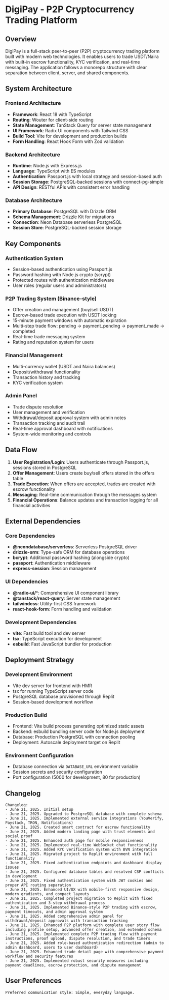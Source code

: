 # DigiPay - P2P Cryptocurrency Trading Platform

## Overview

DigiPay is a full-stack peer-to-peer (P2P) cryptocurrency trading platform built with modern web technologies. It enables users to trade USDT/Naira with built-in escrow functionality, KYC verification, and real-time messaging. The application follows a monorepo structure with clear separation between client, server, and shared components.

## System Architecture

### Frontend Architecture
- **Framework**: React 18 with TypeScript
- **Routing**: Wouter for client-side routing
- **State Management**: TanStack Query for server state management
- **UI Framework**: Radix UI components with Tailwind CSS
- **Build Tool**: Vite for development and production builds
- **Form Handling**: React Hook Form with Zod validation

### Backend Architecture
- **Runtime**: Node.js with Express.js
- **Language**: TypeScript with ES modules
- **Authentication**: Passport.js with local strategy and session-based auth
- **Session Storage**: PostgreSQL-backed sessions with connect-pg-simple
- **API Design**: RESTful APIs with consistent error handling

### Database Architecture
- **Primary Database**: PostgreSQL with Drizzle ORM
- **Schema Management**: Drizzle Kit for migrations
- **Connection**: Neon Database serverless PostgreSQL
- **Session Store**: PostgreSQL-backed session storage

## Key Components

### Authentication System
- Session-based authentication using Passport.js
- Password hashing with Node.js crypto (scrypt)
- Protected routes with authentication middleware
- User roles (regular users and administrators)

### P2P Trading System (Binance-style)
- Offer creation and management (buy/sell USDT)
- Escrow-based trade execution with USDT locking
- 15-minute payment windows with automatic expiration
- Multi-step trade flow: pending → payment_pending → payment_made → completed
- Real-time trade messaging system
- Rating and reputation system for users

### Financial Management
- Multi-currency wallet (USDT and Naira balances)
- Deposit/withdrawal functionality
- Transaction history and tracking
- KYC verification system

### Admin Panel
- Trade dispute resolution
- User management and verification
- Withdrawal/deposit approval system with admin notes
- Transaction tracking and audit trail
- Real-time approval dashboard with notifications
- System-wide monitoring and controls

## Data Flow

1. **User Registration/Login**: Users authenticate through Passport.js, sessions stored in PostgreSQL
2. **Offer Management**: Users create buy/sell offers stored in the offers table
3. **Trade Execution**: When offers are accepted, trades are created with escrow functionality
4. **Messaging**: Real-time communication through the messages system
5. **Financial Operations**: Balance updates and transaction logging for all financial activities

## External Dependencies

### Core Dependencies
- **@neondatabase/serverless**: Serverless PostgreSQL driver
- **drizzle-orm**: Type-safe ORM for database operations
- **bcrypt**: Additional password hashing (alongside crypto)
- **passport**: Authentication middleware
- **express-session**: Session management

### UI Dependencies
- **@radix-ui/***: Comprehensive UI component library
- **@tanstack/react-query**: Server state management
- **tailwindcss**: Utility-first CSS framework
- **react-hook-form**: Form handling and validation

### Development Dependencies
- **vite**: Fast build tool and dev server
- **tsx**: TypeScript execution for development
- **esbuild**: Fast JavaScript bundler for production

## Deployment Strategy

### Development Environment
- Vite dev server for frontend with HMR
- tsx for running TypeScript server code
- PostgreSQL database provisioned through Replit
- Session-based development workflow

### Production Build
- Frontend: Vite build process generating optimized static assets
- Backend: esbuild bundling server code for Node.js deployment
- Database: Production PostgreSQL with connection pooling
- Deployment: Autoscale deployment target on Replit

### Environment Configuration
- Database connection via `DATABASE_URL` environment variable
- Session secrets and security configuration
- Port configuration (5000 for development, 80 for production)

## Changelog

```
Changelog:
- June 21, 2025. Initial setup
- June 21, 2025. Upgraded to PostgreSQL database with complete schema
- June 21, 2025. Implemented external service integrations (YouVerify, Paystack, TRON, Notifications)
- June 21, 2025. Created smart contract for escrow functionality
- June 21, 2025. Added modern landing page with trust elements and social proof
- June 21, 2025. Enhanced auth page for mobile responsiveness
- June 21, 2025. Implemented real-time WebSocket chat functionality
- June 21, 2025. Added KYC verification system with BVN integration
- June 21, 2025. Migrated project to Replit environment with full functionality
- June 21, 2025. Fixed authentication endpoints and dashboard display issues
- June 21, 2025. Configured database tables and resolved CSP conflicts in development
- June 21, 2025. Fixed authentication system with JWT cookies and proper API routing separation
- June 21, 2025. Enhanced UI/UX with mobile-first responsive design, modern gradients, and compact layouts
- June 21, 2025. Completed project migration to Replit with fixed authentication and 3-step withdrawal process
- June 21, 2025. Implemented Binance-style P2P trading with escrow, payment timeouts, and admin approval system
- June 21, 2025. Added comprehensive admin panel for withdrawal/deposit approvals with transaction tracking
- June 21, 2025. Enhanced P2P platform with complete user story flow including profile setup, advanced offer creation, and extended schema
- June 21, 2025. Implemented complete P2P trading flow with payment instructions, proof upload, dispute resolution, and trade timers
- June 21, 2025. Added role-based authentication redirection (admin to admin dashboard, users to user dashboard)
- June 21, 2025. Enhanced trade detail page with comprehensive payment workflow and security features
- June 21, 2025. Implemented robust security measures including payment deadlines, escrow protection, and dispute management
```

## User Preferences

```
Preferred communication style: Simple, everyday language.
```